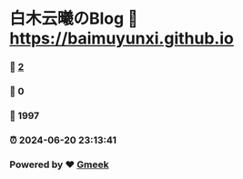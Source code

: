 # 白木云曦のBlog :link: https://baimuyunxi.github.io 
### :page_facing_up: [2](https://baimuyunxi.github.io/tag.html) 
### :speech_balloon: 0 
### :hibiscus: 1997 
### :alarm_clock: 2024-06-20 23:13:41 
### Powered by :heart: [Gmeek](https://github.com/Meekdai/Gmeek)
